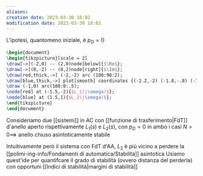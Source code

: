 ```yaml
---
aliases: 
creation date: 2023-03-30 18:02
modification date: 2023-03-30 18:02
---
```


L'ipotesi, quantomeno iniziale, è $p_{D} = 0$

```tikz
\begin{document}
\begin{tikzpicture}[scale = 2]
\draw[->](-2,0) -- (2,0)node[below]{$\Re$};
\draw[->](0,-2) -- (0,2)node[right]{$\Im$};
\draw[red,thick,->] (-2,-2) arc (180:90:2);
\draw[blue,thick,->] plot[smooth] coordinates {(-2.2,-2) (-1.8,-.8) (-1,0)};
\draw (-1,0) arc(180:0:.5);
\node[red] at (-1.5,-2){$L_1(j\omega)$};
\node[blue] at (1.5,1){$L_2(j\omega)$};
\end{tikzpicture}
\end{document}
```

Consideriamo due [[sistemi]] in AC con [[funzione di trasferimento|FdT]] d'anello aperto rispettivamente $L_{1}(s)$ e $L_{2}(s)$, con $p_{D}=0$ in ambo i casi $N = 0 \implies$ anello chiuso asintoticamente stabile

Intuitivamente però il sistema con FdT d'AA, $L_{2}$ è piú vicino a perdere la [[polimi-ing-info/Fondamenti di automatica/Stabilità]] asintotica
Usiamo quest'ide per quantifcare il grado di stabilità (ovvero distanza del perderla) con opportuni [[Indici di stabilità|margini di stabilità]]

